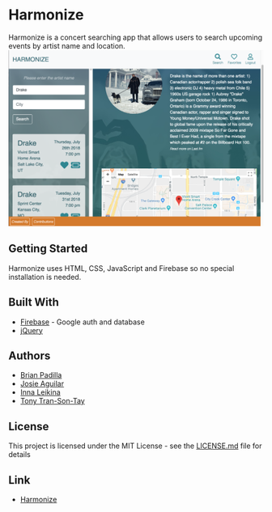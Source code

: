 # Harmonize

Harmonize is a concert searching app that allows users to search upcoming events by artist name and location.
![homepage](harmonize.png)

## Getting Started
Harmonize uses HTML, CSS, JavaScript and Firebase so no special installation is needed.  


## Built With

* [Firebase](https://firebase.google.com/) - Google auth and database
* [jQuery](https://code.jquery.com/) 

## Authors

* [Brian Padilla](https://github.com/bpadil123/) 
* [Josie Aguilar](https://github.com/josieamor2)
* [Inna Leikina](https://github.com/Innaleikina)
* [Tony Tran-Son-Tay](https://github.com/atstay)

## License

This project is licensed under the MIT License - see the [LICENSE.md](LICENSE.md) file for details

## Link

* [Harmonize](https://bpadil123.github.io/Concert-Planner/search.html)
